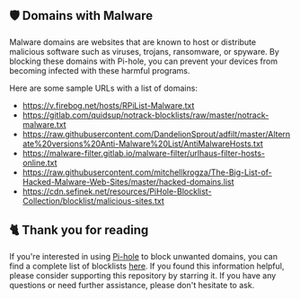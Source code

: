 ## 🛡️ Domains with Malware
Malware domains are websites that are known to host or distribute malicious software such as viruses, trojans, ransomware, or spyware.
By blocking these domains with Pi-hole, you can prevent your devices from becoming infected with these harmful programs.

Here are some sample URLs with a list of domains:
- https://v.firebog.net/hosts/RPiList-Malware.txt
- https://gitlab.com/quidsup/notrack-blocklists/raw/master/notrack-malware.txt
- https://raw.githubusercontent.com/DandelionSprout/adfilt/master/Alternate%20versions%20Anti-Malware%20List/AntiMalwareHosts.txt
- https://malware-filter.gitlab.io/malware-filter/urlhaus-filter-hosts-online.txt
- https://raw.githubusercontent.com/mitchellkrogza/The-Big-List-of-Hacked-Malware-Web-Sites/master/hacked-domains.list
- https://cdn.sefinek.net/resources/PiHole-Blocklist-Collection/blocklist/malicious-sites.txt

## 🐈 Thank you for reading
If you're interested in using [Pi-hole](../What%20is%20Pi-hole.md) to block unwanted domains, you can find a complete list of blocklists [here](../../List.md).
If you found this information helpful, please consider supporting this repository by starring it.
If you have any questions or need further assistance, please don't hesitate to ask.